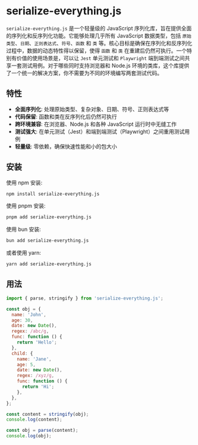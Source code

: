 # serialize-everything.js

`serialize-everything.js` 是一个轻量级的 JavaScript 序列化库，旨在提供全面的序列化和反序列化功能。它能够处理几乎所有 JavaScript 数据类型，包括 `原始类型`、`日期`、`正则表达式`、`符号`、`函数` 和 `类` 等。核心目标是确保在序列化和反序列化过程中，数据的动态特性得以保留，使得 `函数` 和 `类` 在重建后仍然可执行。一个特别有价值的使用场景是，可以让 `Jest` 单元测试和 `Playwright` 端到端测试之间共享一套测试用例。对于哪些同时支持浏览器和 Node.js 环境的类库，这个库提供了一个统一的解决方案，你不需要为不同的环境编写两套测试代码。

## 特性

- **全面序列化**: 处理原始类型、复杂对象、日期、符号、正则表达式等
- **代码保留**: 函数和类在反序列化后仍然可执行
- **跨环境兼容**: 在浏览器、Node.js 和各种 JavaScript 运行时中无缝工作
- **测试强大**: 在单元测试（Jest）和端到端测试（Playwright）之间重用测试用例
- **轻量级**: 零依赖，确保快速性能和小的包大小

## 安装

使用 npm 安装:

```bash
npm install serialize-everything.js
```

使用 pnpm 安装:

```bash
pnpm add serialize-everything.js
```

使用 bun 安装:

```bash
bun add serialize-everything.js
```

或者使用 yarn:

```bash
yarn add serialize-everything.js
```

## 用法

```javascript
import { parse, stringify } from 'serialize-everything.js';

const obj = {
  name: 'John',
  age: 30,
  date: new Date(),
  regex: /abc/g,
  func: function () {
    return 'Hello';
  },
  child: {
    name: 'Jane',
    age: 5,
    date: new Date(),
    regex: /xyz/g,
    func: function () {
      return 'Hi';
    },
  },
};

const content = stringify(obj);
console.log(content);

const obj = parse(content);
console.log(obj);
```
